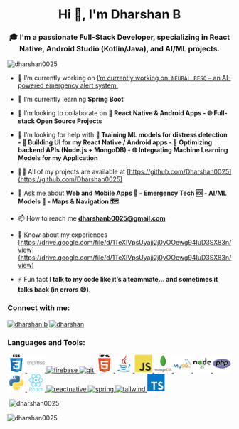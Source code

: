 <h1 align="center">Hi 👋, I'm Dharshan B</h1>
<h3 align="center">🎓 I'm a passionate Full-Stack Developer, specializing in React Native, Android Studio (Kotlin/Java), and AI/ML projects.</h3>

<p align="left"> <img src="https://komarev.com/ghpvc/?username=dharshan0025&label=Profile%20views&color=0e75b6&style=flat" alt="dharshan0025" /> </p>

- 🔭 I’m currently working on [I’m currently working on: `NEURAL RESQ` – an AI-powered emergency alert system.](https://github.com/Dharshan0025/neural-resq.git)

- 🌱 I’m currently learning **Spring Boot**

- 👯 I’m looking to collaborate on **📱 React Native & Android Apps - 🌐 Full-stack Open Source Projects**

- 🤝 I’m looking for help with **🧠 Training ML models for distress detection - 📱 Building UI for my React Native / Android apps - 🔧 Optimizing backend APIs (Node.js + MongoDB) - 🌐 Integrating Machine Learning Models for my Application**

- 👨‍💻 All of my projects are available at [https://github.com/Dharshan0025](https://github.com/Dharshan0025)

- 💬 Ask me about **Web and Mobile Apps 🚀 - Emergency Tech 🆘 - AI/ML Models 🤖 - Maps & Navigation 🗺️**

- 📫 How to reach me **dharshanb0025@gmail.com**

- 📄 Know about my experiences [https://drive.google.com/file/d/1TeXlVpsUyaji2j0yOOewg94IuD3SX83n/view](https://drive.google.com/file/d/1TeXlVpsUyaji2j0yOOewg94IuD3SX83n/view)

- ⚡ Fun fact **I talk to my code like it’s a teammate… and sometimes it talks back (in errors 😅).**

<h3 align="left">Connect with me:</h3>
<p align="left">
<a href="https://linkedin.com/in/dharshan b" target="blank"><img align="center" src="https://raw.githubusercontent.com/rahuldkjain/github-profile-readme-generator/master/src/images/icons/Social/linked-in-alt.svg" alt="dharshan b" height="30" width="40" /></a>
<a href="https://www.leetcode.com/dharshan" target="blank"><img align="center" src="https://raw.githubusercontent.com/rahuldkjain/github-profile-readme-generator/master/src/images/icons/Social/leet-code.svg" alt="dharshan" height="30" width="40" /></a>
</p>

<h3 align="left">Languages and Tools:</h3>
<p align="left"> <a href="https://www.w3schools.com/css/" target="_blank" rel="noreferrer"> <img src="https://raw.githubusercontent.com/devicons/devicon/master/icons/css3/css3-original-wordmark.svg" alt="css3" width="40" height="40"/> </a> <a href="https://expressjs.com" target="_blank" rel="noreferrer"> <img src="https://raw.githubusercontent.com/devicons/devicon/master/icons/express/express-original-wordmark.svg" alt="express" width="40" height="40"/> </a> <a href="https://firebase.google.com/" target="_blank" rel="noreferrer"> <img src="https://www.vectorlogo.zone/logos/firebase/firebase-icon.svg" alt="firebase" width="40" height="40"/> </a> <a href="https://git-scm.com/" target="_blank" rel="noreferrer"> <img src="https://www.vectorlogo.zone/logos/git-scm/git-scm-icon.svg" alt="git" width="40" height="40"/> </a> <a href="https://www.w3.org/html/" target="_blank" rel="noreferrer"> <img src="https://raw.githubusercontent.com/devicons/devicon/master/icons/html5/html5-original-wordmark.svg" alt="html5" width="40" height="40"/> </a> <a href="https://www.java.com" target="_blank" rel="noreferrer"> <img src="https://raw.githubusercontent.com/devicons/devicon/master/icons/java/java-original.svg" alt="java" width="40" height="40"/> </a> <a href="https://developer.mozilla.org/en-US/docs/Web/JavaScript" target="_blank" rel="noreferrer"> <img src="https://raw.githubusercontent.com/devicons/devicon/master/icons/javascript/javascript-original.svg" alt="javascript" width="40" height="40"/> </a> <a href="https://www.mongodb.com/" target="_blank" rel="noreferrer"> <img src="https://raw.githubusercontent.com/devicons/devicon/master/icons/mongodb/mongodb-original-wordmark.svg" alt="mongodb" width="40" height="40"/> </a> <a href="https://www.mysql.com/" target="_blank" rel="noreferrer"> <img src="https://raw.githubusercontent.com/devicons/devicon/master/icons/mysql/mysql-original-wordmark.svg" alt="mysql" width="40" height="40"/> </a> <a href="https://nodejs.org" target="_blank" rel="noreferrer"> <img src="https://raw.githubusercontent.com/devicons/devicon/master/icons/nodejs/nodejs-original-wordmark.svg" alt="nodejs" width="40" height="40"/> </a> <a href="https://www.php.net" target="_blank" rel="noreferrer"> <img src="https://raw.githubusercontent.com/devicons/devicon/master/icons/php/php-original.svg" alt="php" width="40" height="40"/> </a> <a href="https://www.python.org" target="_blank" rel="noreferrer"> <img src="https://raw.githubusercontent.com/devicons/devicon/master/icons/python/python-original.svg" alt="python" width="40" height="40"/> </a> <a href="https://reactjs.org/" target="_blank" rel="noreferrer"> <img src="https://raw.githubusercontent.com/devicons/devicon/master/icons/react/react-original-wordmark.svg" alt="react" width="40" height="40"/> </a> <a href="https://reactnative.dev/" target="_blank" rel="noreferrer"> <img src="https://reactnative.dev/img/header_logo.svg" alt="reactnative" width="40" height="40"/> </a> <a href="https://spring.io/" target="_blank" rel="noreferrer"> <img src="https://www.vectorlogo.zone/logos/springio/springio-icon.svg" alt="spring" width="40" height="40"/> </a> <a href="https://tailwindcss.com/" target="_blank" rel="noreferrer"> <img src="https://www.vectorlogo.zone/logos/tailwindcss/tailwindcss-icon.svg" alt="tailwind" width="40" height="40"/> </a> <a href="https://www.typescriptlang.org/" target="_blank" rel="noreferrer"> <img src="https://raw.githubusercontent.com/devicons/devicon/master/icons/typescript/typescript-original.svg" alt="typescript" width="40" height="40"/> </a> </p>

<p>&nbsp;<img align="center" src="https://github-readme-stats.vercel.app/api?username=dharshan0025&show_icons=true&locale=en" alt="dharshan0025" /></p>

<p><img align="center" src="https://github-readme-streak-stats.herokuapp.com/?user=dharshan0025&" alt="dharshan0025" /></p>
